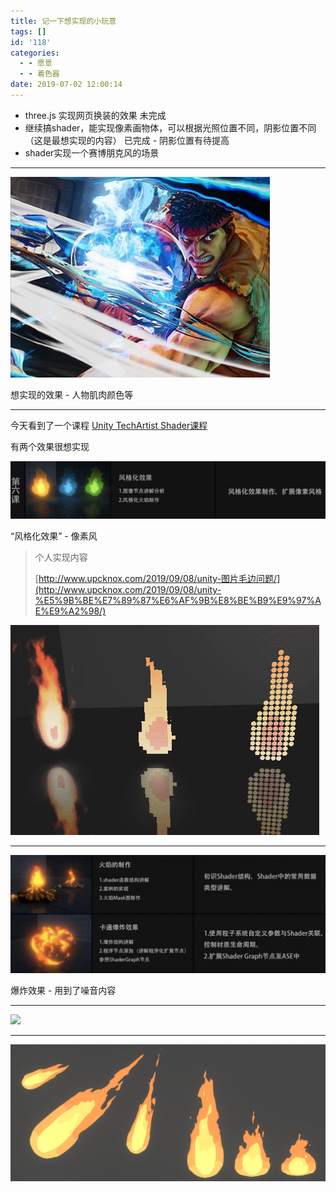 ```yaml
---
title: 记一下想实现的小玩意
tags: []
id: '118'
categories:
  - - 愿景
  - - 着色器
date: 2019-07-02 12:00:14
---
```


*   three.js 实现网页换装的效果 未完成
*   继续搞shader，能实现像素画物体，可以根据光照位置不同，阴影位置不同（这是最想实现的内容） 已完成 - 阴影位置有待提高
*   shader实现一个赛博朋克风的场景

* * *

![](记一下今天想实现的小玩意/微信截图_20190708162437-1.png)

想实现的效果 - 人物肌肉颜色等

* * *

今天看到了一个课程 [Unity TechArtist Shader课程](https://www.biubiuiu.com/thread-10107-1-1.html)

有两个效果很想实现

![](记一下今天想实现的小玩意/WX20190905-145809@2x-1024x188.png)

“风格化效果” - 像素风

> 个人实现内容
> 
> [http://www.upcknox.com/2019/09/08/unity-图片毛边问题/](http://www.upcknox.com/2019/09/08/unity-%E5%9B%BE%E7%89%87%E6%AF%9B%E8%BE%B9%E9%97%AE%E9%A2%98/)

![](记一下今天想实现的小玩意/noise_fire_smil.gif)

* * *

![](记一下今天想实现的小玩意/WX20190905-145828@2x-1024x383.png)

爆炸效果 - 用到了噪音内容

* * *

![](记一下今天想实现的小玩意/GIF.gif)

* * *

![](记一下今天想实现的小玩意/DzxljVMXcAACt9w.png)